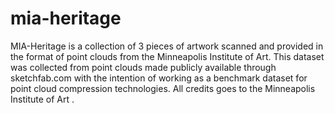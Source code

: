 # mia-heritage
MIA-Heritage is a collection of 3 pieces of artwork scanned and provided in the format of point clouds from the Minneapolis Institute of Art. This dataset was collected from point clouds made publicly available through sketchfab.com with the intention of working as a benchmark dataset for point cloud compression technologies.  All credits goes to the Minneapolis Institute of Art . 
